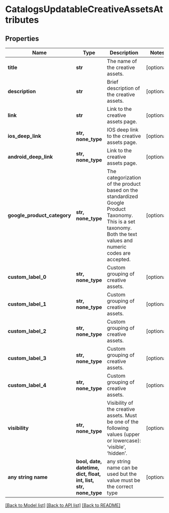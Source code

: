 # CatalogsUpdatableCreativeAssetsAttributes


## Properties
Name | Type | Description | Notes
------------ | ------------- | ------------- | -------------
**title** | **str** | The name of the creative assets. | [optional] 
**description** | **str** | Brief description of the creative assets. | [optional] 
**link** | **str** | Link to the creative assets page. | [optional] 
**ios_deep_link** | **str, none_type** | IOS deep link to the creative assets page. | [optional] 
**android_deep_link** | **str, none_type** | Link to the creative assets page. | [optional] 
**google_product_category** | **str, none_type** | The categorization of the product based on the standardized Google Product Taxonomy. This is a set taxonomy. Both the text values and numeric codes are accepted. | [optional] 
**custom_label_0** | **str, none_type** | Custom grouping of creative assets. | [optional] 
**custom_label_1** | **str, none_type** | Custom grouping of creative assets. | [optional] 
**custom_label_2** | **str, none_type** | Custom grouping of creative assets. | [optional] 
**custom_label_3** | **str, none_type** | Custom grouping of creative assets. | [optional] 
**custom_label_4** | **str, none_type** | Custom grouping of creative assets. | [optional] 
**visibility** | **str, none_type** | Visibility of the creative assets. Must be one of the following values (upper or lowercase): ‘visible’, ‘hidden’. | [optional] 
**any string name** | **bool, date, datetime, dict, float, int, list, str, none_type** | any string name can be used but the value must be the correct type | [optional]

[[Back to Model list]](../README.md#documentation-for-models) [[Back to API list]](../README.md#documentation-for-api-endpoints) [[Back to README]](../README.md)


